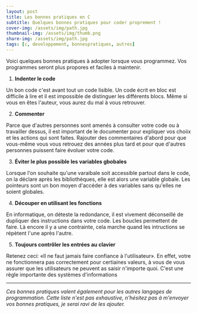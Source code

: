 ```yaml
---
layout: post
title: Les bonnes pratiques en C
subtitle: Quelques bonnes pratiques pour coder proprement !
cover-img: /assets/img/path.jpg
thumbnail-img: /assets/img/thumb.png
share-img: /assets/img/path.jpg
tags: [c, developpement, bonnespratiques, autres]
---
```


Voici quelques bonnes pratiques à adopter lorsque vous programmez. Vos programmes seront plus propores et faciles à maintenir.
1. **Indenter le code**

Un bon code c'est avant tout un code lisible. Un code écrit en bloc est difficile à lire et il est impossible de distinguer les différents blocs. Même si vous en êtes l'auteur, vous aurez du mal à vous retrouver.

2. **Commenter**

Parce que d'autres personnes sont amenés à consulter votre code ou  à travailler dessus, il est important de le documenter pour expliquer vos choiix et les actions qui sont faites. Rajouter des commentaires d'abord pour que vous-même vous vous retrouez des années plus tard et pour que d'autres personnes puissent faire évoluer votre code.

3. **Éviter le plus possible les variables gbobales**

Lorsque l'on souhaite qu'une varaibale soit accessible partout dans le code, on la déclare après les bibliothèques, elle est alors une variable globale. Les pointeurs sont un bon moyen d'accéder à des variables sans qu'elles ne soient globales.

4. **Découper en utilisant les fonctions**

En informatique, on déteste la redondance, il est vivement déconseillé de dupliquer des instructions dans votre code. Les boucles permettent de faire.
Là encore il y a une contrainte, cela marche quand les intructions se répètent l'une après l'autre. 

5. **Toujours contrôler les entrées au clavier**

Retenez ceci: «Il ne faut jamais faire confiance à l'utilisateur». En effet, votre ne fonctionnera pas correctement pour certiaines valeurs, à vous de vous assurer que les utilisateurs ne peuvent as saisir n'importe quoi. C'est une règle importante des systèmes d'informations

---
*Ces bonnes pratiques valent également pour les autres langages de programmation. Cette liste n'est pas exhaustive, n'hésitez pas à m'envoyer vos bonnes pratiques, je serai ravi de les ajouter.*
